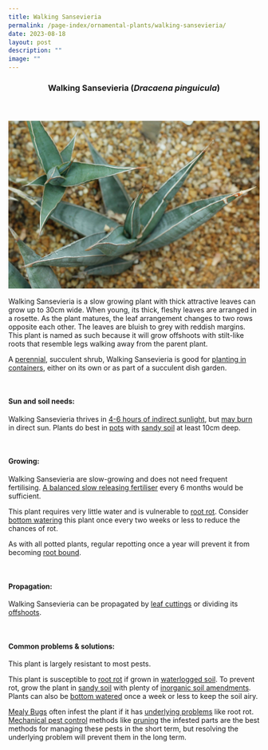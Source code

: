 ```yaml
---
title: Walking Sansevieria
permalink: /page-index/ornamental-plants/walking-sansevieria/
date: 2023-08-18
layout: post
description: ""
image: ""
---
```

<header> 
	<h3>Walking Sansevieria (<em>Dracaena pinguicula</em>)</h3> 
</header>

<section>
	<img title="Walking sanseveria plant with offshoots. Photo by Flora and Fauna Web." src="/images/Plants/walkingsanseveria_ffw_2.jpg">
	<p>Walking Sansevieria is a slow growing plant with thick attractive leaves can grow up to 30cm wide. When young, its thick, fleshy leaves are arranged in a rosette. As the plant matures, the leaf arrangement changes to two rows opposite each other. The leaves are bluish to grey with reddish margins. This plant is named as such because it will grow offshoots with stilt-like roots that resemble legs walking away from the parent plant.</p>
	<p>A <a href="/learn-more-about-gardening/glossary/#p">perennial</a>, succulent shrub, Walking Sansevieria is good for <a href="/page-index/horticulture-techniques/planting-in-containers/">planting in containers</a>, either on its own or as part of a succulent dish garden.</p>
	 <br> 
</section> 
 
<section> 
  <h4>Sun and soil needs:</h4> 
  <p>Walking Sansevieria thrives in <a href="/page-index/horticulture-techniques/gauging-light/">4-6 hours of indirect sunlight</a>, but <a href="/page-index/plant-problems/sunburn/">may burn</a> in direct sun. Plants do best in <a href="/page-index/horticulture-techniques/planting-in-containers/">pots</a> with <a href="/page-index/horticulture-techniques/soil/">sandy soil</a> at least 10cm deep.</p> 
	<br>
</section>

<section> 
  <h4>Growing:</h4> 
	<p>Walking Sansevieria are slow-growing and does not need frequent fertilising. <a href="/page-index/horticulture-techniques/fertilising/">A balanced slow releasing fertiliser</a> every 6 months would be sufficient.</p>
		<p>This plant requires very little water and is vulnerable to <a href="/page-index/plant-problems/root-rot/">root rot</a>. Consider <a href="/page-index/horticulture-techniques/bottom-watering/">bottom watering</a> this plant once  every two weeks or less to reduce the chances of rot.</p>
	<p>As with all potted plants, regular repotting once a year will prevent it from becoming <a href="/page-index/plant-problems/root-bound/">root bound</a>.</p> 
	<br> 
</section> 

<section> 
  <h4>Propagation:</h4> 
	<p>Walking Sansevieria can be propagated by <a href="/page-index/horticulture-techniques/propagating-by-cuttings/">leaf cuttings</a> or dividing its <a href="/page-index/horticulture-techniques/propagating-by-division/">offshoots</a>.</p> 
	<br> 
</section> 
 
<section> 
  <h4>Common problems &amp; solutions:</h4> 
	<p>This plant is largely resistant to most pests.</p>
	<p>This plant is susceptible to <a href="/page-index/plant-problems/root-rot/">root rot</a> if grown in <a href="/page-index/plant-problems/waterlogging/">waterlogged soil</a>. To prevent rot, grow the plant in <a href="/page-index/horticulture-techniques/soil/">sandy soil</a> with plenty of <a href="/page-index/horticulture-techniques/soil-amendments/">inorganic soil amendments</a>. Plants can also be <a href="/page-index/horticulture-techniques/bottom-watering/">bottom watered</a> once a week or less to keep the soil airy.</p>
	<p><a href="/page-index/pests/mealy-bugs/">Mealy Bugs</a> often infest the plant if it has <a href="/learn-more-about-gardening/plant-problems/">underlying problems</a> like root rot. <a href="/horticulture-techniques/pest-control/">Mechanical pest control</a> methods like <a href="/page-index/horticulture-techniques/pruning/">pruning</a> the infested parts are the best methods for managing these pests in the short term, but resolving the underlying problem will prevent them in the long term.</p>
	<br> 
</section>